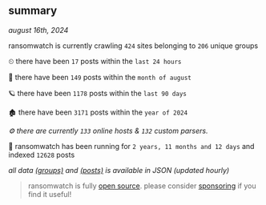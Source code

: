 
## summary
_august 16th, 2024_

ransomwatch is currently crawling `424` sites belonging to `206` unique groups

⏲ there have been `17` posts within the `last 24 hours`

🦈 there have been `149` posts within the `month of august`

🪐 there have been `1178` posts within the `last 90 days`

🏚 there have been `3171` posts within the `year of 2024`

_⚙️ there are currently `133` online hosts & `132` custom parsers._

🦕 ransomwatch has been running for `2 years, 11 months and 12 days` and indexed `12628` posts

_all data  [(groups)](http://ransomwhat.telemetry.ltd/groups) and [(posts)](http://ransomwhat.telemetry.ltd/posts) is available in JSON (updated hourly)_

> ransomwatch is fully [open source](https://github.com/joshhighet/ransomwatch#ransomwatch--). please consider [sponsoring](https://github.com/sponsors/joshhighet) if you find it useful!
